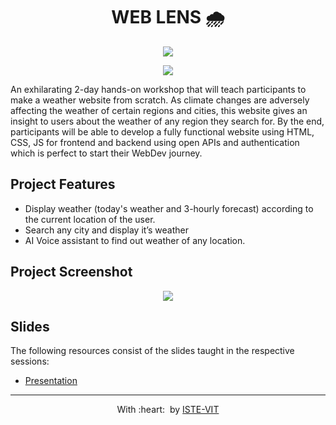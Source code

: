 <h1 align="center"> WEB LENS 🌧️</h1>

<p align="center">
 <img src="https://user-images.githubusercontent.com/71590944/111881788-33353b80-89d8-11eb-9db1-746eba087b05.png" > <br> 
</p>

<p align="center">
 <img src="https://ik.imagekit.io/m47q5r0txpn/iste-core/WebLens_1nP2Ie0cu.png?updatedAt=1637849367510" > <br> 
</p>
	
An exhilarating 2-day hands-on workshop that will teach participants to make a weather website from scratch. As climate changes are adversely affecting the weather of certain regions and cities, this website gives an insight to users about the weather of any region they search for. By the end, participants will be able to develop a fully functional website using HTML, CSS, JS for frontend and backend using open APIs and authentication which is perfect to start their WebDev journey.


<h2> Project Features </h2>

-  Display weather (today's weather and 3-hourly forecast) according to the current location of the user.
-  Search any city and display it’s weather
-  AI Voice assistant to find out weather of any location.

<h2> Project Screenshot </h2>
<p align="center">
 <img src="https://ik.imagekit.io/m47q5r0txpn/ss3_QuEAZ7rWi.png?updatedAt=1637810828498" > <br> 
</p>


<h2>Slides</h2>
	
The following resources consist of the slides taught in the respective sessions: 
	
- <a href="https://www.canva.com/design/DAEwubI3nY8/P3adMcT5KWZTmgOXKOIWiA/view?utm_content=DAEwubI3nY8&utm_campaign=designshare&utm_medium=link&utm_source=publishsharelink"> Presentation</a>



<hr>
<p align="center">
	With :heart: &nbsp;by <a href="https://istevit.in/" target="_blank">ISTE-VIT</a>
</p>
	
